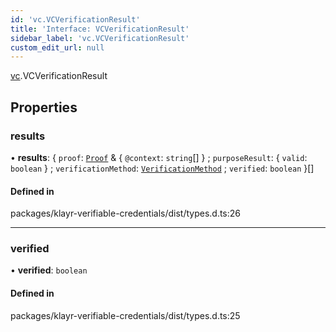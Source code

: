 ```yaml
---
id: 'vc.VCVerificationResult'
title: 'Interface: VCVerificationResult'
sidebar_label: 'vc.VCVerificationResult'
custom_edit_url: null
---
```


[vc](../namespaces/vc.md).VCVerificationResult

## Properties

### results

• **results**: { `proof`: [`Proof`](vc.Proof.md) & { `@context`: `string`[] } ; `purposeResult`: { `valid`: `boolean` } ; `verificationMethod`: [`VerificationMethod`](did.VerificationMethod.md) ; `verified`: `boolean` }[]

#### Defined in

packages/klayr-verifiable-credentials/dist/types.d.ts:26

---

### verified

• **verified**: `boolean`

#### Defined in

packages/klayr-verifiable-credentials/dist/types.d.ts:25
